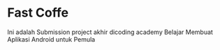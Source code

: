 # Fast Coffe

Ini adalah Submission project akhir dicoding academy Belajar Membuat Aplikasi Android untuk Pemula
